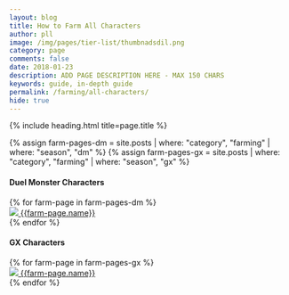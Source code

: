 ```yaml
---
layout: blog
title: How to Farm All Characters
author: pll
image: /img/pages/tier-list/thumbnadsdil.png
category: page
comments: false
date: 2018-01-23
description: ADD PAGE DESCRIPTION HERE - MAX 150 CHARS
keywords: guide, in-depth guide
permalink: /farming/all-characters/
hide: true
---
```


{% include heading.html title=page.title %}

{% assign farm-pages-dm = site.posts | where: "category", "farming" | where: "season", "dm" %}
{% assign farm-pages-gx = site.posts | where: "category", "farming" | where: "season", "gx" %}

<div class="tab-content">
    <div class="tab-pane fade show active">
        <div class="section"> 
			<h4>Duel Monster Characters</h4>
            <div class="row button-row">
                {% for farm-page in farm-pages-dm %}
                    <div class="btn-wrapper col-sm-6 col-md-4 col-lg-3" >
                        <a class="btn-decktype" href="{{farm-page.url}}">
                            <img class="character-farm-card" src="{{farm-page.image}}"/>
                            <span class="decktype-display">{{farm-page.name}}</span>
                        </a>
                    </div>
                {% endfor %}
            </div>
        </div>
		<div class="section"> 
			<h4>GX Characters</h4>
            <div class="row button-row">
                {% for farm-page in farm-pages-gx %}
                    <div class="btn-wrapper col-sm-6 col-md-4 col-lg-3" >
                        <a class="btn-decktype" href="{{farm-page.url}}">
                            <img class="character-farm-card" src="{{farm-page.image}}"/>
                            <span class="decktype-display">{{farm-page.name}}</span>
                        </a>
                    </div>
                {% endfor %}
            </div>
        </div>
    </div>
</div>
